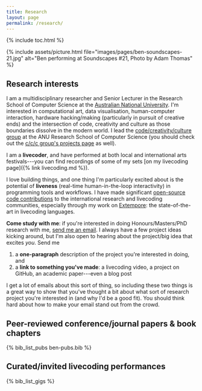 ```yaml
---
title: Research
layout: page
permalink: /research/
---
```


{% include toc.html %}

{% include assets/picture.html file="images/pages/ben-soundscapes-21.jpg" alt="Ben performing at Soundscapes #21, Photo by Adam Thomas" %}

## Research interests

I am a multidisciplinary researcher and Senior Lecturer in the Research School
of Computer Science at the [Australian National
University](https://cecs.anu.edu.au/people/ben-swift). I'm interested in
computational art, data visualisation, human-computer interaction, hardware
hacking/making (particularly in pursuit of creative ends) and the intersection
of code, creativity and culture as those boundaries dissolve in the modern
world. I lead the [code/creativity/culture
group](https://cs.anu.edu.au/code-creativity-culture/) at the ANU Research
School of Computer Science (you should check out the [c/c/c group's projects
page](https://cs.anu.edu.au/code-creativity-culture/projects/) as well).

I am a **livecoder**, and have performed at both local and international arts
festivals---you can find recordings of some of my sets [on my livecoding
page]({% link livecoding.md %}).

I love building things, and one thing I'm particularly excited about is the
potential of **liveness** (real-time human-in-the-loop interactivity) in
programming tools and workflows. I have made significant [open-source code
contributions](https://github.com/benswift) to the international research and
livecoding communities, especially through my work on
[Extempore](https://github.com/digego/extempore): the state-of-the-art in
livecoding languages.

<div class="hl-para" markdown="1">

**Come study with me**: if you're interested in doing Honours/Masters/PhD
research with me, [send me an email](mailto:ben.swift@anu.edu.au). I always have
a few project ideas kicking around, but I'm also open to hearing about the
project/big idea that excites _you_. Send me

1. a **one-paragraph** description of the project you're interested in doing,
   and
2. a **link to something you've made**: a livecoding video, a project on GitHub,
   an academic paper---even a blog post

I get a lot of emails about this sort of thing, so including these two things is
a great way to show that you've thought a bit about what sort of research
project you're interested in (and why I'd be a good fit). You should think hard
about how to make your email stand out from the crowd.

</div>

## Peer-reviewed conference/journal papers & book chapters

{% bib_list_pubs ben-pubs.bib %}

## Curated/invited livecoding performances

{% bib_list_gigs %}
